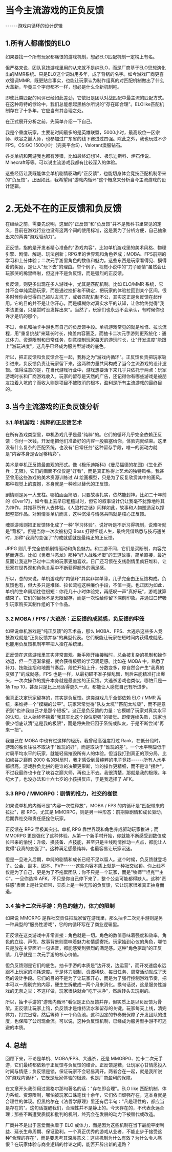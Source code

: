 
# 当今主流游戏的正负反馈
  ------游戏内循环的设计逻辑


## 1.所有人都痛恨的ELO

如果要找一个所有玩家都痛恨的游戏机制，想必ELO匹配机制一定榜上有名。

但严格来说，团队竞技游戏里用的从来就不是纯ELO，而是厂商基于ELO思想演化出的MMR系统。只是ELO这个词沿用多年，成了背锅的名字。如今游戏厂商更喜欢强调MMR，既更贴合事实，也能让玩家认为制作组真的对匹配机制做出了什么大革新，毕竟三个字母都不一样，想必是什么全新机制吧。

即使此类匹配的风评已经如此差劲，它依旧是团队对战匹配中最主流的匹配方式。在这种奇特的悖论中，我们总能想起黑格尔所说的"存在即合理"。ELOlike匹配机制存在了十多年，它应当有其合理之处。

在正式展开分析之前，先简单介绍一下自己。

我是个重度玩家，主要花时间最多的是英雄联盟，5000小时，最高段位一区宗师、峡谷之巅大师，也参加过广东省的线下赛进过四强。除此之外，我也玩过不少FPS，CS:GO
1500小时（完美平台S），Valorant澳服钻石。

各类单机和网游我也都有涉猎，比如最终幻想14、极乐迪斯科、炉石传说、Minecraft等等。可以说主流游戏我都有比较深入的体验。

这些经历让我既能体会单机剧情驱动的"正反馈"，也能切身体会竞技匹配机制带来的"负反馈"。正因如此，我希望用"游戏内循环"这个概念来分析当今主流游戏的设计逻辑。

# 2.无处不在的正反馈和负反馈

在继续之前，需要先说明，这里的"正反馈"和"负反馈"并不是教科书里常见的定义，目前在游戏行业也没有这两个词的使用标准，这是我为了分析方便，自己抽象出来的两类"游戏驱动力"。

正反馈，指的是开发者精心准备的"游戏内容"。比如单机游戏里的美术风格、物理引擎、剧情、解谜、玩法创新；RPG里的世界观和角色养成；MOBA、FPS前期的学习和上分体验；二次元手游里角色的数值和魅力。这些东西是玩家看得见、摸得着的奖励，是让人"玩下去"的理由。举个例子，视觉小说中的"刀子剧情"虽然会让玩家哭的稀里哗啦，但这并不是负反馈，而是强烈的正反馈。

负反馈，则更多出现在多人游戏中，尤其是匹配机制。比如 ELO/MMR
系统，它并不会单纯奖励玩家，而是通过挫折和不确定，把玩家的体验拉回到某个区间。很多时候你会觉得自己被队友坑了，或者匹配机制不公，其实这正是负反馈在起作用。它的目的并不是让你开心，而是模糊你对真实水平的认知，让你始终觉得"我本该更强，只是暂时没发挥出来"。当然了，玩家们也永远不会承认，有时候你也许才是坑的那个。

不过，单机和抽卡手游也有自己的负反馈手段。单机游戏常见的就是堆怪、拉长流程，用"重复挑战"来延长时长，掩盖内容匮乏。而抽卡二次元手游则更系统化：通过体力、资源限制和日常任务，刻意控制玩家每天的游玩时长，让"开发进度"能跟上"游玩进度"，这几乎已经成为服务型游戏的底色。

所以，把正反馈和负反馈合在一起，我称之为"游戏内循环"。正反馈负责把玩家吸引进来，负反馈负责让玩家留下来。这两种力量共同构成了当今主流游戏的设计逻辑。值得注意的是，在当代游戏行业中，游戏想要活下来几乎只依托于两点：玩家游戏时长和厂商游戏收入。玩家的留存是天然的广告，还记得你有哪些游戏是被朋友拉着入坑的？而收入则是项目不被取消的根本，盈利是所有主流游戏的最终目的。

## 3.当今主流游戏的正负反馈分析

### 3.1.单机游戏：纯粹的正反馈艺术

在所有游戏类型里，单机游戏几乎是最"纯粹"的。它们的循环几乎完全依赖正反馈：你付一次钱，开发组把他们准备好的内容一股脑塞给你，体验完就结束。这里没有什么复杂的匹配系统，也没有"日常任务"这种留存手段，唯一的驱动力就是"内容本身是否足够精彩"。

美术是单机正反馈最直观的形式。像《极乐迪斯科》《曼尼福德的花园》《生化奇兵：无限》，它们的画面不仅仅是"好看"，而是真正称得上艺术的独特风格。我甚至曾用这些游戏的美术资源训练过
AI
绘画模型，只是为了反复欣赏其中的画风。那种视觉上的震撼，本身就是一种难以替代的正反馈。

剧情则是另一大支柱。哪怕画面简陋，只要故事扎实，依然能封神。比如二十年前的《Ever17》，如今看上去早已粗糙过时，但它的叙事设计仍让我毫不犹豫地称其为神作，并推荐所有人去体验。《人狼村之谜》同样如此，故事和人物塑造足以撑起整部作品。对剧情类单机而言，这种沉浸与情感共鸣就是核心正反馈。

魂类游戏则把正反馈转化成了一种"学习体验"。说好听是不断习得机制，说难听就是"背板"。但是当你一次次被初见
Boss
打得怀疑人生，最终凭借熟悉与技巧通关时，那种"我真的变强了"的成就感就是最纯正的正反馈。

JRPG
则几乎完全依赖剧情驱动和角色魅力。和二游不同，它们是买断制，内容完整而连贯。比如《勇者斗恶龙》那种"好人战胜坏蛋"的王道故事，简单直接，最近反而让我这种已过中二病的玩家更加喜欢。日厂还习惯在支线剧情里疯狂堆料，让玩家在世界观和角色关系中不断获得额外的满足感。

所以，总的来说，单机游戏的"内循环"其实非常单薄，几乎完全由正反馈构成。负反馈也有，但大多只是堆怪、拉长流程这种廉价手段，不值一提。也正因为如此，单机的生命周期往往很短：你花几十小时体验完，再感叹一声"真好玩"，游戏就算结束了。它们的目标不是无限留存，而是一次性给你留下深刻印象。并通过口碑吸引玩家购买其制作组的下个作品。

### 3.2 MOBA / FPS / 大逃杀：正反馈的成就感，负反馈的牢笼

如果说单机游戏是"纯正反馈"的艺术品，那么
MOBA、FPS、大逃杀这些多人竞技游戏就是"正负反馈并存"的典型代表。它们既能让玩家在短时间内获得成就感，也能用负反馈机制牢牢把人拴在系统里。

正反馈在这些游戏里其实非常直观。新手刚开始接触时，总会被复杂的机制和操作劝退，但一旦逐渐掌握，就会获得极强的学习满足感。比如在
MOBA
中，熟悉了补刀、技能连招和地图节奏后，段位开始上升，分数变多，你自然会产生"我真的变强了"的成就感。FPS
也是一样，从最初瞄不准子弹乱飘，到后来能精准打出爆头，一次次操作的提升本身就是最直接的正反馈。大逃杀游戏也类似，哪怕只是一场
Top 10，甚至只是比上局活得更久一点，都能让人感觉自己有所进步。

但真正决定玩家留存的，其实是负反馈。这类游戏几乎全部依赖 ELO / MMR
系统，来维持一个"模糊的公平"。玩家常常觉得"队友太坑""匹配太垃圾"，而不是意识到"也许我自己才是那个短板"。这正是负反馈的力量：它模糊了玩家对真实水平的认知，让人始终怀揣着"我其实比这个段位更强"的错觉。即使连续失败，玩家也很少彻底认清"这是我的极限"，而是将失败归因于系统或队友，于是不断尝试"再来一把"。

我自己在 MOBA 中也有过这样的经历。我曾经高强度打过
Rank，在低分段时，游戏的胜负往往不取决于"谁玩的好"，而是取决于"谁玩的差"。一个水平明显低于对局平均水平的玩家，就能轻易摧毁所有人的体验。但当我打到真正的顶分局，比如峡谷之巅前
2000
名的对局时，我才感受到最纯粹的电子竞技------所有人水平都很高，游戏胜负比拼的是谁的决策更果断，谁的操作更精细，而不是谁"摆烂"。不过我最终也卡在了峡谷之巅大师，再也上不去。我很清楚，那就是我的极限。年纪大了，也没办法和十六七岁的小孩拼反应，于是我选择了
AFK。

### 3.3 RPG / MMORPG：剧情的推力，社交的枷锁

如果说单机的内循环是"内容一次性释放"，MOBA / FPS
的内循环是"匹配带来的拉扯"，那 RPG，尤其是
MMORPG，则是另一种形态：前期靠剧情和成长驱动，后期靠社交和责任感拴住玩家。

正反馈在 RPG 里极其突出。单机 RPG 靠世界观和角色养成驱动玩家推进；而
MMORPG
更是强化了这种体验。从第一个新手村开始，你就能不断感受到数值成长带来的愉悦：升级、换装备、点技能，甚至只是主线剧情推动一点点，都能让人觉得"我真的变强了"。这种满足感最纯粹，也最容易让玩家沉迷。

但是一旦进入后期，单纯的剧情和成长已经不足以留人。这个时候，负反馈就登场了。公会、副本、团本、PVP------这些内容本质上就是一种社交枷锁。你上线不仅是为了自己，更是为了不拖累团队；你不只是一个玩家，而是"牧师""坦克""主C"。一旦你选择
AFK，不只是你自己停下来了，整个公会可能都得缺人。这种"责任感"表面上是社交纽带，实质上是一种无形的负反馈，它让玩家很难真正抽身而退。

### 3.4 抽卡二次元手游：角色的魅力，体力的限制

如果说 MMORPG
是靠社交责任把玩家留在游戏里，那么抽卡二次元手游则是另一种典型的"服务性游戏"，它的内循环写在了商业逻辑里。

正反馈在这类游戏中非常直接：角色就是一切。角色的数值意味着强度和效率，角色的立绘、声优、故事背景则意味着魅力和情感寄托。玩家抽到心仪的角色，哪怕只是放在主界面听一句语音，都能感受到强烈的满足感。这种"角色驱动"的正反馈，几乎就是二次元手游的核心价值。

但负反馈则是它们的底色。抽卡手游的本质是"边开发，边运营"，而开发速度永远跟不上玩家的消耗速度。于是体力限制、资源稀缺、每日任务、周常活动就成了天然的设计手段。它们的目的不是为了让玩家开心，而是为了强行控制游戏节奏，把本可以一周刷完的内容，硬生生拆散成一两个月来消化。换句话说，这是服务性游戏的无奈之举：不这样做，玩家很快就会"吃干抹净"，然后转头去玩别的。

所以，抽卡手游的"游戏内循环"看似是正负反馈并存，但实质上是以负反馈为骨架。正反馈让玩家上钩，负反馈才是维持流水和留存的关键。玩家每天上线，清完体力，打完日常，然后等待下一个角色池。这种固定的节奏既保障了开发团队的进度，也保障了公司现金流。可以说，这种负反馈机制，已经成为服务型手游不可逃避的本质。

## 4. 总结

回顾下来，不论是单机、MOBA/FPS、大逃杀，还是
MMORPG、抽卡二次元手游，它们最终都依赖于正反馈与负反馈的结合。正反馈是糖，让玩家心甘情愿投入时间与情感；负反馈是锁，保证玩家不会轻易离开。两者合在一起，就是我所说的"游戏内循环"，它既是玩家体验的根源，也是厂商盈利的保障。

在文章开头我引用过黑格尔那句著名的话："存在即合理"。ELO like
匹配机制、体力系统、资源限制，哪怕被玩家口诛笔伐十余年，它们依旧顽强存在，这本身就是合理性的体现。但黑格尔在《法哲学原理》里还有后半句："凡是理性的，都应当是存在的"。这句话提醒我们，合理性并不是静止的。今天存在的，不代表永远合理；那些不断遭受质疑和批判的机制，终究会在发展的动力下被替代或改造。

厂商并不是出于喜爱而执着于 ELO
或体力，而是因为这些机制在当下最能平衡利益、延长生命周期、保证盈利。一个真正优秀的游戏从业者，不能止步于接受这种"合理的存在"，而是要思考其深层意义：这些机制为什么有效？为什么令人痛恨？在玩家体验与商业逻辑的悖论之间，能否开辟出新的道路？
